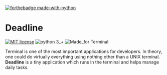 [![forthebadge made-with-python](http://ForTheBadge.com/images/badges/made-with-python.svg)](https://www.python.org/)

# Deadline
[![MIT license](https://img.shields.io/badge/License-MIT-blue.svg)](https://lbesson.mit-license.org/)
![python 3_+](https://img.shields.io/badge/python-3_+-green.svg)
![Made_for Terminal](https://img.shields.io/badge/Made_for-Terminal-red.svg)  

Terminal is one of the most important applications for developers. In theory, one could do virtually everything using nothing other than a UNIX terminal. **Deadline** is a tiny application which runs in the terminal and helps manage daily tasks.